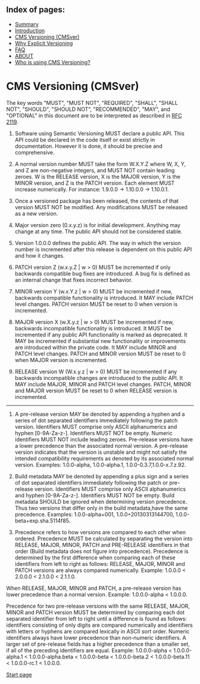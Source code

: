 Index of pages:
---------------

* [Summary](/README.md)
* [Introduction](/README.md)
* [CMS Versioning (CMSver)](/VERSIONING.md)
* [Why Explicit Versioning](/WHY.md)
* [FAQ](/FAQ.md)
* [ABOUT](/ABOUT.md)
* [Who is using CMS Versioning?](/USERS.md)


# CMS Versioning (CMSver)

The key words "MUST", "MUST NOT", "REQUIRED", "SHALL", "SHALL NOT", "SHOULD", "SHOULD NOT", "RECOMMENDED", "MAY", and "OPTIONAL" in this document are to be interpreted as described in [RFC 2119](http://tools.ietf.org/html/rfc2119).

1. Software using Semantic Versioning MUST declare a public API. This API
could be declared in the code itself or exist strictly in documentation.
However it is done, it should be precise and comprehensive.

1. A normal version number MUST take the form W.X.Y.Z where W, X, Y, and Z are
non-negative integers, and MUST NOT contain leading zeroes. W is the RELEASE version, X is the MAJOR version, Y is the MINOR version, and Z is the PATCH version.
Each element MUST increase numerically. For instance: 1.9.0.0 -> 1.10.0.0 -> 1.10.0.1.

1. Once a versioned package has been released, the contents of that version
MUST NOT be modified. Any modifications MUST be released as a new version.

1. Major version zero (0.x.y.z) is for initial development. Anything may change
at any time. The public API should not be considered stable.

1. Version 1.0.0.0 defines the public API. The way in which the version number
is incremented after this release is dependent on this public API and how it changes.

1. PATCH version Z (w.x.y.Z | w > 0) MUST be incremented if only backwards
compatible bug fixes are introduced. A bug fix is defined as an internal change that fixes incorrect behavior.

1. MINOR version Y (w.x.Y.z | w > 0) MUST be incremented if new, backwards
compatible functionality is introduced. It MAY include PATCH level changes. PATCH version MUST be reset to 0 when  version is incremented.

1. MAJOR version X (w.X.y.z | w > 0) MUST be incremented if new, backwards
incompatible functionality is introduced. It MUST be incremented if any public API functionality is marked as deprecated. It MAY be incremented if substantial new functionality or improvements are introduced within the private code. It MAY include MINOR and PATCH level changes. PATCH and MINOR version MUST be reset to 0 when MAJOR version is incremented.

1. RELEASE version W (W.x.y.z | w > 0) MUST be incremented if any backwards
incompatible changes are introduced to the public API. It MAY include MAJOR, MINOR and PATCH level changes. PATCH, MINOR and MAJOR version MUST be reset to 0 when RELEASE version is incremented.
---
1. A pre-release version MAY be denoted by appending a hyphen and a
series of dot separated identifiers immediately following the patch version. Identifiers MUST comprise only ASCII alphanumerics and hyphen [0-9A-Za-z-]. Identifiers MUST NOT be empty. Numeric identifiers MUST NOT include leading zeroes. Pre-release versions have a lower precedence than the associated normal version. A pre-release version indicates that the version is unstable and might not satisfy the intended compatibility requirements as denoted by its associated normal version.
Examples: 1.0.0-alpha, 1.0.0-alpha.1, 1.0.0-0.3.7,1.0.0-x.7.z.92.

1. Build metadata MAY be denoted by appending a plus sign and a series of dot
separated identifiers immediately following the patch or pre-release version.
Identifiers MUST comprise only ASCII alphanumerics and hyphen [0-9A-Za-z-].
Identifiers MUST NOT be empty. Build metadata SHOULD be ignored when determining version precedence. Thus two versions that differ only in the build metadata,have the same precedence.
Examples: 1.0.0-alpha+001, 1.0.0+20130313144700, 1.0.0-beta+exp.sha.5114f85.

1. Precedence refers to how versions are compared to each other when ordered.
Precedence MUST be calculated by separating the version into RELEASE, MAJOR, MINOR, PATCH and PRE-RELEASE identifiers in that order (Build metadata does not figure into precedence). Precedence is determined by the first difference when comparing each of these identifiers from left to right as follows: RELEASE, MAJOR, MINOR and PATCH versions are always compared numerically. 
Example: 1.0.0.0 < 2.0.0.0 < 2.1.0.0 < 2.1.1.0. 

When RELEASE, MAJOR, MINOR and PATCH, a pre-release version has lower precedence than a normal version. 
Example: 1.0.0.0-alpha < 1.0.0.0. 

Precedence for two pre-release versions with the same RELEASE, MAJOR, MINOR and PATCH version MUST be determined by comparing each dot separated identifier from left to right until a difference is found as follows: identifiers consisting of only digits are compared numerically and identifiers with letters or hyphens are compared lexically in ASCII sort order. Numeric identifiers always have lower precedence than non-numeric identifiers. A larger set of pre-release fields has a higher precedence than a smaller set, if all of the preceding identifiers are equal.
Example: 1.0.0.0-alpha < 1.0.0.0-alpha.1 < 1.0.0.0-alpha.beta < 1.0.0.0-beta < 1.0.0.0-beta.2 < 1.0.0.0-beta.11 < 1.0.0.0-rc.1 < 1.0.0.0.




[Start page](./)

